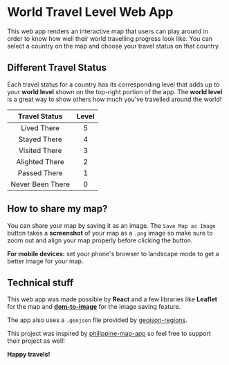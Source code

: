 # World Travel Level Web App

This web app renders an interactive map that users can play around in order to know how well their world travelling progress look like. You can select a country on the map and choose your travel status on that country.

## Different Travel Status

Each travel status for a country has its corresponding level that adds up to your **world level** shown on the top-right portion of the app. The **world level** is a great way to show others how much you've travelled around the world!

| Travel Status    | Level |
|      :---:       | :---: |
| Lived There      | 5     |
| Stayed There     | 4     |
| Visited There    | 3     |
| Alighted There   | 2     |
| Passed There     | 1     |
| Never Been There | 0     |

## How to share my map?

You can share your map by saving it as an image. The `Save Map as Image` button takes a **screenshot** of your map as a `.png` image so make sure to zoom out and align your map properly before clicking the button.

**For mobile devices:** set your phone's browser to landscape mode to get a better image for your map.

## Technical stuff

This web app was made possible by **React** and a few libraries like **Leaflet** for the map and [**dom-to-image**](https://github.com/tsayen/dom-to-image) for the image saving feature.

The app also uses a `.geojson` file provided by [geojson-regions](https://github.com/AshKyd/geojson-regions).

This project was inspired by [philippine-map-app](https://github.com/OSSPhilippines/philippine-map-app) so feel free to support their project as well!

**Happy travels!**
